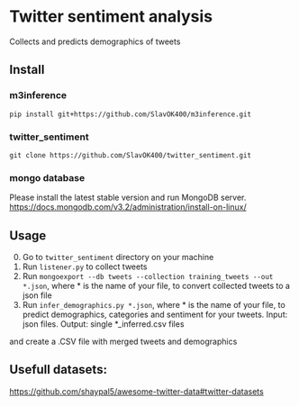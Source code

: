 # Twitter sentiment analysis
Collects and predicts demographics of tweets

## Install
### m3inference
`pip install git+https://github.com/SlavOK400/m3inference.git`

### twitter_sentiment
`git clone https://github.com/SlavOK400/twitter_sentiment.git`

### mongo database
Please install the latest stable version and run MongoDB server. https://docs.mongodb.com/v3.2/administration/install-on-linux/

## Usage
0. Go to `twitter_sentiment` directory on your machine
1. Run `listener.py` to collect tweets
2. Run `mongoexport --db tweets --collection training_tweets --out *.json`, where * is the name of your file, to convert collected tweets to a json file
3. Run `infer_demographics.py *.json`, where * is the name of your file, to predict demographics, categories and sentiment for your tweets. Input: json files. Output: single *_inferred.csv files



and create a .CSV file with merged tweets and demographics


## Usefull datasets:
https://github.com/shaypal5/awesome-twitter-data#twitter-datasets
